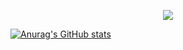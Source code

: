 
<p align="center">
<img src="https://media.giphy.com/media/FSuceFwvY1USTr2lvq/giphy.gif"/>
  
[![Anurag's GitHub stats](https://github-readme-stats.vercel.app/api?username=anuraghazra)](https://github.com/anuraghazra/github-readme-stats)
</p>
